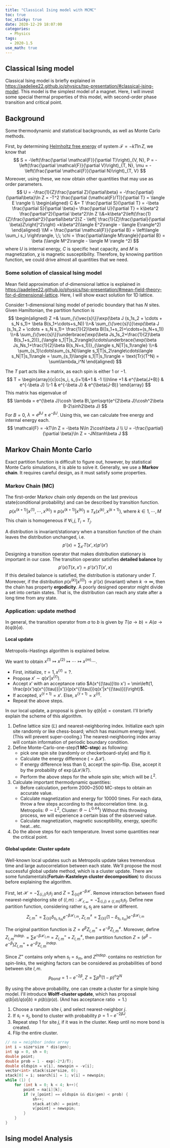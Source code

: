 ```yaml
---
title: "Classical Ising model with MCMC"
toc: true
toc_sticky: true
date: 2020-12-29 18:07:00
categories: 
  - Physics
tags: 
  - 2020-1.5
use_math: true
---
```


## Classical Ising model
Classical Ising model is briefly explained in <https://aadeliee22.github.io/physics/tsp-presentation/#classical-ising-model>.
This model is the simplest model of a magnet. Here, I will invest some special thermal properties of this model, with second-order phase transition and critical point.

## Background
Some thermodynamic and statistical backgrounds, as well as Monte Carlo methods.

First, by determining [Helmholtz free energy](https://en.wikipedia.org/wiki/Helmholtz_free_energy) of system $\mathcal{F} = -kT\ln Z$, we know that
$$
S = -\left(\frac{\partial \mathcal{F}}{\partial T}\right)_{V, N}, P = -\left(\frac{\partial \mathcal{F}}{\partial V}\right)_{T, N}, 
\mu = -\left(\frac{\partial \mathcal{F}}{\partial N}\right)_{T, V}
$$
Moreover, using these, we now obtain other quantities that may use as order parameters.
$$
U = -\frac{1}{Z}\frac{\partial Z}{\partial\beta} = -\frac{\partial}{\partial\beta}\ln Z = -T^2 \frac{\partial (\mathcal{F}/T)}{\partial T} = \langle E \rangle
\\ \begin{aligned} C &= T \frac{\partial S}{\partial T} = -\beta \frac{\partial S}{\partial \beta}= \frac{\partial U}{\partial T} 
= k\beta^2 \frac{\partial^2}{\partial \beta^2}\ln Z 
\\&=k\beta^2\left(\frac{1}{Z}\frac{\partial^2}{\partial\beta^2}Z - \left[ \frac{1}{Z}\frac{\partial}{\partial \beta}Z\right]^2\right) 
=k\beta^2(\langle E^2\rangle - \langle E\rangle^2) \end{aligned}
\\M = \frac{\partial \mathcal{F}}{\partial B} = \left\langle \sum_i s_i \right\rangle, \;\; \chi = \frac{\partial\langle M\rangle}{\partial B} 
= \beta (\langle M^2\rangle - \langle M \rangle ^2)
$$
where $U$ is internal energy, $C$ is specific heat capacity, and $M$ is magnetization, $\chi$ is magnetic susceptibility. 
Therefore, by knowing partition function, we could drive almost all quantities that we need.

### Some solution of classical Ising model
Mean field approximation of $d$-dimensional lattice is explained in <https://aadeliee22.github.io/physics/tsp-presentation/#mean-field-theory-for-d-dimensional-lattice>. 
Here, I will show exact solution for 1D lattice.

Consider 1-dimensional Ising model of periodic boundary that has $N$ sites. Given Hamiltonian, the partition function is
$$
\begin{aligned}
Z =& \sum_{\{\vec{s}\}}\exp(\beta J (s_1s_2 + \cdots + s_N s_1)+ \beta B(s_1+\cdots+s_N))
\\=& \sum_{\{\vec{s}\}}\exp(\beta J (s_1s_2 + \cdots + s_N s_1)+ \frac{1}{2}\beta B((s_1+s_2)+\cdots+(s_N+s_1))
\\=& \sum_{\{\vec{s}\}}\underbrace{\exp(\beta Js_1s_2+\frac{1}{2}\beta B(s_1+s_2))}_{\langle s_1|T|s_2\rangle}\cdots\underbrace{\exp(\beta Js_Ns_1+\frac{1}{2}\beta B(s_N+s_1))}_{\langle s_N|T|s_1\rangle}
\\=& \sum_{s_1}\cdots\sum_{s_N}\langle s_1|T|s_2\rangle\cdots\langle s_N|T|s_1\rangle = \sum_{s_1}\langle s_1|T|s_1\rangle = \text{Tr}(T^N) = \sum\lambda_i^N
\end{aligned}
$$

The $T$ part acts like a matrix, as each spin is either $1$ or $-1$. 
$$
T = \begin{array}{c|cc}s_i, s_{i+1}&+1 & -1 \\\hline
+1 & e^{\beta(J+B)} & e^{-\beta J}
\\-1 & e^{-\beta J} & e^{\beta(J-B)}
\end{array}
$$
This matrix has eigenvalue of 
$$
\lambda = e^{\beta J}\cosh \beta B\,\pm\sqrt{e^{2\beta J}\cosh^2\beta B-2\sinh2\beta J} 
$$
For $B=0$, $\lambda = e^{\beta J}\pm e^{-\beta J}$. Using this, we can calculate free energy and internal energy each.
$$
\mathcal{F} = -kT\ln Z = -\beta N\ln 2\cosh\beta J
\\ U = -\frac{\partial}{\partial \beta}\ln Z = -JN\tanh\beta J
$$

## Markov Chain Monte Carlo
Exact partition function is difficult to figure out, however, by statistical Monte Carlo simulations, it is able to solve it. Generally, we use a **Markov chain**. It requires careful design, as it must satisfy some properties.

### Markov Chain (MC)
The first-order Markov chain only depends on the last previous state(conditional probability) and can be described by transition function.
$$
p(x^{(k+1)}|x^{(1)}, \cdots,x^{(k)}) \equiv p(x^{(k+1)}|x^{(k)})\equiv T_k(x^{(k)}, x^{(k+1)}), \;\text{where }k\in 1, \cdots,M
$$
This chain is homogeneous if  $\forall i, j, \,T_i = T_j$.

A distribution is invariant/stationary when a transition function of the chain leaves the distribution unchanged, i.e.
$$
p'(x) = \sum_{x'}T(x', x)p'(x')
$$
Designing a transition operator that makes distribution stationary is important in our case. The transition operator satisfies **detailed balance** by
$$
p'(x)T(x, x') = p'(x')T(x', x)
$$
If this detailed balance is satisfied, the distribution is stationary under $T$.
Moreover, if the distribution $p(x^{(k)}|x^{(0)})\to p'(x)$ (invariant) when $k\to\infty$, then the chain has property **ergodicity**. 
A poorly designed operator might divide a set into certain states. That is, the distribution can reach any state after a long time from any state. 

### Application: update method
In general, the transition operator from $a$ to $b$ is given by $T(a\to b) = A(a\to b)q(b|a)$.

#### Local update
Metropolis-Hastings algorithm is explained below.

We want to obtain $x^{(1)}\mapsto x^{(2)}\mapsto \cdots\mapsto x^{(m)}\cdots$. 
- First, initialize, $\tau=1, \, x^{(\tau)}=?$.
- Propose $x'\sim q(x'|x^{(\tau)})$.
- Accept $x'$ with an acceptance ratio $A(x^{(\tau)}\to x') = \min\left(1, \frac{p(x')q(x^{(\tau)}|x')}{p(x^{(\tau)})q(x'|x^{(\tau)})}\right)$.
- If accepted, $x^{(\tau+1)} = x'$. Else, $x^{(\tau+1)} = x^{(\tau)}$.
- Repeat the above steps.

In our local update, a proposal is given by $q(b|a) = \text{constant}$. I'll briefly explain the scheme of this algorithm.
1. Define lattice size ($L$) and nearest-neighboring index. Initialize each spin site randomly or like chess-board; which has maximum energy level. (This will prevent super-cooling.) The nearest-neighboring index array will contain information of periodic boundary condition.
2. Define Monte-Carlo-one-step(**1 MC-step**) as following:
   * pick one spin site (randomly or checkerboard-style) and flip it. 
   * Calculate the energy difference ($=\Delta \mathcal{H}$).
   * If energy difference less than 0, accept the spin-flip. Else, accept it by the probability of $\exp(\Delta\mathcal{H}/kT)$. 
   * Perform the above steps for the whole spin site; which will be $L^2$.
3. Calculate important thermodynamic quantities:
   * Before calculation, perform 2000~2500 MC-steps to obtain an accurate value.
   * Calculate magnetization and energy for 10000 times. For each data, throw a few steps according to the autocorrelation time. 
   (e.g. Metropolis: $\theta \sim L^2$, Cluster: $\theta \sim L^{0.44}$) Without this throwing process, we will experience a certain bias of the observed value.
   * Calculate magnetization, magnetic susceptibility, energy, specific heat...etc.
4. Do the above steps for each temperature. Invest some quantities near the critical point.

#### Global update: Cluster update
Well-known local updates such as Metropolis update takes tremendous time and large autocorrelation between each state. We'll propose the most successful global update method, which is a cluster update. There are some fundamentals(**Fortuin-Kasteleyn cluster decomposition**) to discuss before explaining the algorithm.

First, let $\mathcal{H} = -\sum_{\langle i, j\rangle}s_is_j$ and $Z = \sum_{\{s\}}e^{-\beta \mathcal{H}}$. 
Remove interaction between fixed nearest-neighboring site of $\langle l, m\rangle$ : $\mathcal{H_{l,m}} = -\sum_{\langle i, j\rangle\neq \langle l, m\rangle} s_is_j$.
Define new partition function, considering rather $s_i, s_j$ are same or different.
$$
Z_{l, m}^{=}=\sum_{\{s\}}\delta_{s_l, s_m}e^{-\beta\mathcal{H}_{l,m}}, \; Z_{l, m}^{\neq}=\sum_{\{s\}}(1-\delta_{s_l, s_m})e^{-\beta\mathcal{H}_{l, m}}
$$

The original partition function is $Z = e^\beta Z_{l, m}^=+e^{-\beta}Z_{l, m}^\neq$. 
Moreover, define $Z_{l, m}^{indep.} = \sum e^{-\beta\mathcal{H}_{l,m}} = Z_{l,m}^= + Z_{l,m}^\neq$, then partition function $Z = (e^\beta-e^{-\beta})Z_{l,m}^=+e^{-\beta}Z_{l,m}^{indep.}$

Since $Z^=$ contains only when $s_l=s_m$, and $Z^{indep.}$ contains no restriction for spin-links, the weighing factors can be considered as probabilities of bond between site $l, m$. 
$$
p_{bond} = 1-e^{-2\beta}, \;Z = \sum p^b(1-p)^n 2^N
$$

By using the above probability, one can create a cluster for a simple Ising model.
I'll introduce **Wolff-cluster update**, which has proposal $q(b|a)/q(a|b) \equiv p(b)/p(a)$. (And has acceptance ratio $=1$.)
1. Choose a random site $i$, and select nearest-neighbor $j$.
2. If $s_i =s_j$, bond to cluster with probability $p = 1-e^{-2\beta J}$.
3. Repeat step 1 for site $j$, if it was in the cluster. Keep until no more bond is created.
4. Flip the entire cluster.

```c
// na = neighbor index array
int i = size*size * dis(gen);
int sp = 0, sh = 0;
double point;
double prob = 1 - exp(-2*J/T);
double oldspin = v[i], newspin = -v[i]; 
vector<int> stack(size*size, 0);
stack[0] = i; search[i] = 1; v[i] = newspin;
while (1) {
	for (int k = 0; k < 4; k++){
		point = na[i][k];
		if (v_[point] == oldspin && dis(gen) < prob) { 
			sh++; 
			stack.at(sh) = point;
			v[point] = newspin; 
		}
	}
}
```

## Ising model Analysis
### 
